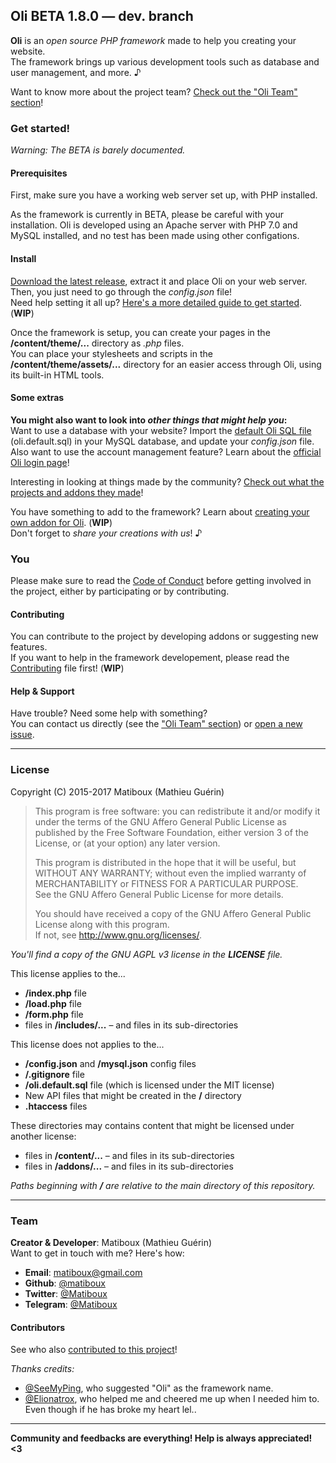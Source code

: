 ## Oli BETA 1.8.0 — dev. branch

**Oli** is an *open source PHP framework* made to help you creating your website.  
The framework brings up various development tools such as database and user management, and more. ♪

Want to know more about the project team? [Check out the "Oli Team" section](#oli-team)!

### Get started!

*Warning: The BETA is barely documented.*

#### Prerequisites

First, make sure you have a working web server set up, with PHP installed. 

As the framework is currently in BETA, please be careful with your installation. Oli is developed using an Apache server with PHP 7.0 and MySQL installed, and no test has been made using other configations.

#### Install

[Download the latest release](https://github.com/OliFramework/Oli/releases/latest), extract it and place Oli on your web server. Then, you just need to go through the *config.json* file!  
Need help setting it all up? [Here's a more detailed guide to get started](https://github.com/OliFramework/Oli/wiki/Get-started). (**WIP**)

Once the framework is setup, you can create your pages in the **/content/theme/...** directory as *.php* files.  
You can place your stylesheets and scripts in the **/content/theme/assets/...** directory for an easier access through Oli, using its built-in HTML tools.

#### Some extras

**You might also want to look into *other things that might help you*:**  
Want to use a database with your website? Import the [default Oli SQL file](#) (oli.default.sql) in your MySQL database, and update your *config.json* file.  
Also want to use the account management feature? Learn about the [official Oli login page](https://github.com/OliFramework/Oli-Login-Page)!

Interesting in looking at things made by the community? [Check out what the projects and addons they made](https://github.com/OliFramework/Oli/wiki/Created-by-the-community)!

You have something to add to the framework? Learn about [creating your own addon for Oli](#). (**WIP**)  
Don't forget to *share your creations with us*! ♪

### You

Please make sure to read the [Code of Conduct](https://github.com/OliFramework/Oli/blob/master/CODE_OF_CONDUCT.md) before getting involved in the project, either by participating or by contributing.

#### Contributing

You can contribute to the project by developing addons or suggesting new features.  
If you want to help in the framework developement, please read the [Contributing](#) file first! (**WIP**)

#### Help & Support

Have trouble? Need some help with something?  
You can contact us directly (see the ["Oli Team" section](#oli-team)) or [open a new issue](https://github.com/OliFramework/Oli/issues/new).

---

### License

Copyright (C) 2015-2017 Matiboux (Mathieu Guérin)
> This program is free software: you can redistribute it and/or modify it under the terms of the GNU Affero General Public License as published by the Free Software Foundation, either version 3 of the License, or (at your option) any later version.  
> 
> This program is distributed in the hope that it will be useful, but WITHOUT ANY WARRANTY; without even the implied warranty of MERCHANTABILITY or FITNESS FOR A PARTICULAR PURPOSE.  
> See the GNU Affero General Public License for more details.
> 
> You should have received a copy of the GNU Affero General Public License along with this program.  
> If not, see <http://www.gnu.org/licenses/>.

*You'll find a copy of the GNU AGPL v3 license in the **LICENSE** file.*

This license applies to the...
- **/index.php** file
- **/load.php** file
- **/form.php** file
- files in **/includes/...** – and files in its sub-directories

This license does not applies to the...
- **/config.json** and **/mysql.json** config files
- **/.gitignore** file
- **/oli.default.sql** file (which is licensed under the MIT license)
- New API files that might be created in the **/** directory
- **.htaccess** files

These directories may contains content that might be licensed under another license:
- files in **/content/...** – and files in its sub-directories
- files in **/addons/...** – and files in its sub-directories

*Paths beginning with **/** are relative to the main directory of this repository.*

---

### Team

**Creator & Developer**: Matiboux (Mathieu Guérin)  
Want to get in touch with me? Here's how:
 - **Email**: [matiboux@gmail.com](mailto:matiboux@gmail.com)
 - **Github**: [@matiboux](https://github.com/Matiboux)
 - **Twitter**: [@Matiboux](https://twitter.com/Matiboux)
 - **Telegram**: [@Matiboux](https://t.me/Matiboux)
 
#### Contributors

See who also [contributed to this project](#)!

*Thanks credits:*
- [@SeeMyPing](https://twitter.com/SeeMyPing), who suggested "Oli" as the framework name.
- [@Elionatrox](https://twitter.com/Elionatrox), who helped me and cheered me up when I needed him to.  
Even though if he has broke my heart lel..

---

**Community and feedbacks are everything! Help is always appreciated! <3**